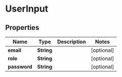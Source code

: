 

# UserInput

## Properties

Name | Type | Description | Notes
------------ | ------------- | ------------- | -------------
**email** | **String** |  |  [optional]
**role** | **String** |  |  [optional]
**password** | **String** |  |  [optional]



